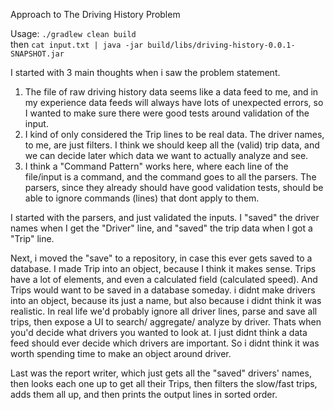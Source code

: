 Approach to The Driving History Problem

Usage:
`./gradlew clean build`  
then
`cat input.txt | java -jar build/libs/driving-history-0.0.1-SNAPSHOT.jar`

I started with 3 main thoughts when i saw the problem statement.

1) The file of raw driving history data seems like a data feed to me, and in my experience data 
feeds will always have lots of unexpected errors, so I wanted to make sure there were good tests 
around validation of the input.
2)  I kind of only considered the Trip lines to be real data.  The driver names, to me, are just 
filters.  I think we should keep all the (valid) trip data, and we can decide later which data
we want to actually analyze and see.
3) I think a "Command Pattern" works here, where each line of the file/input is a command, and the 
command goes to all the parsers.  The parsers, since they already should have good validation tests,
should be able to ignore commands (lines) that dont apply to them.

I started with the parsers, and just validated the inputs.  I "saved" the driver names when I get
the "Driver" line, and "saved" the trip data when I got a "Trip" line.  

Next, i moved the "save" to
a repository, in case this ever gets saved to a database.  I made Trip into an object, because
I think it makes sense.  Trips have a lot of elements, and even a calculated field (calculated 
speed).  And Trips would want to be saved in a database someday.  i didnt make drivers into an
object, because its just a name, but also because i didnt think it was realistic.  In real life
we'd probably ignore all driver lines, parse and save all trips, then expose a UI to search/
aggregate/ analyze by driver.  Thats when you'd decide what drivers you wanted to look at.  I
just didnt think a data feed should ever decide which drivers are important.  So i didnt think
it was worth spending time to make an object around driver.

Last was the report writer, which just gets all the "saved" drivers' names, then looks each one up
to get all their Trips, then filters the slow/fast trips, adds them all up, and then prints the
output lines in sorted order.